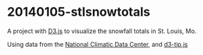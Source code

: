 20140105-stlsnowtotals
==================

A project with [D3.js](https://github.com/mbostock/d3) to visualize the snowfall totals in St. Louis, Mo.

Using data from the [National Climatic Data Center](http://www.ncdc.noaa.gov), and [d3-tip.js](https://github.com/Caged/d3-tip)